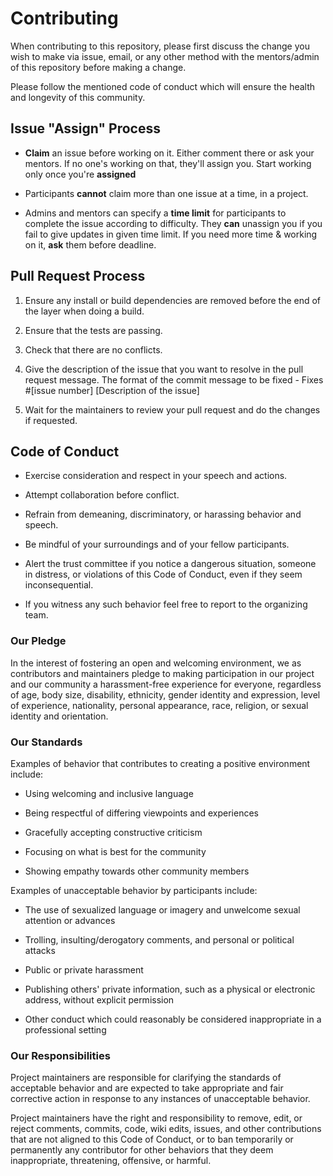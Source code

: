 # Contributing

When contributing to this repository, please first discuss the change you wish to make via issue, email, or any other method with the mentors/admin of this repository before making a change.

Please follow the mentioned code of conduct which will ensure the health and longevity of this community.

## Issue "Assign" Process

- **Claim** an issue before working on it. Either comment there or ask your mentors. If no one's working on that, they'll assign you. Start working only once you're **assigned**

- Participants **cannot** claim more than one issue at a time, in a project.

- Admins and mentors can specify a **time limit** for participants to complete the issue according to difficulty. They **can** unassign you if you fail to give updates in given time limit. If you need more time & working on it, **ask** them before deadline.

## Pull Request Process

1. Ensure any install or build dependencies are removed before the end of the layer when doing a build.

2. Ensure that the tests are passing.

3. Check that there are no conflicts.

4. Give the description of the issue that you want to resolve in the pull request message. The format of the commit message to be fixed - Fixes #[issue number] [Description of the issue]

5. Wait for the maintainers to review your pull request and do the changes if requested.

## Code of Conduct

- Exercise consideration and respect in your speech and actions.

- Attempt collaboration before conflict. 

- Refrain from demeaning, discriminatory, or harassing behavior and speech.

- Be mindful of your surroundings and of your fellow participants.

- Alert the trust committee if you notice a dangerous situation, someone in distress, or violations of this Code of Conduct, even if they seem inconsequential. 

- If you witness any such behavior feel free to report to the organizing team.

### Our Pledge

In the interest of fostering an open and welcoming environment, we as
contributors and maintainers pledge to making participation in our project and
our community a harassment-free experience for everyone, regardless of age, body
size, disability, ethnicity, gender identity and expression, level of experience,
nationality, personal appearance, race, religion, or sexual identity and
orientation.

### Our Standards

Examples of behavior that contributes to creating a positive environment
include:

- Using welcoming and inclusive language

- Being respectful of differing viewpoints and experiences

- Gracefully accepting constructive criticism

- Focusing on what is best for the community

- Showing empathy towards other community members

Examples of unacceptable behavior by participants include:

- The use of sexualized language or imagery and unwelcome sexual attention or advances

- Trolling, insulting/derogatory comments, and personal or political attacks

- Public or private harassment

- Publishing others' private information, such as a physical or electronic address, without explicit permission

- Other conduct which could reasonably be considered inappropriate in a
  professional setting

### Our Responsibilities

Project maintainers are responsible for clarifying the standards of acceptable behavior and are expected to take appropriate and fair corrective action in response to any instances of unacceptable behavior.

Project maintainers have the right and responsibility to remove, edit, or
reject comments, commits, code, wiki edits, issues, and other contributions that are not aligned to this Code of Conduct, or to ban temporarily or permanently any contributor for other behaviors that they deem inappropriate, threatening, offensive, or harmful.